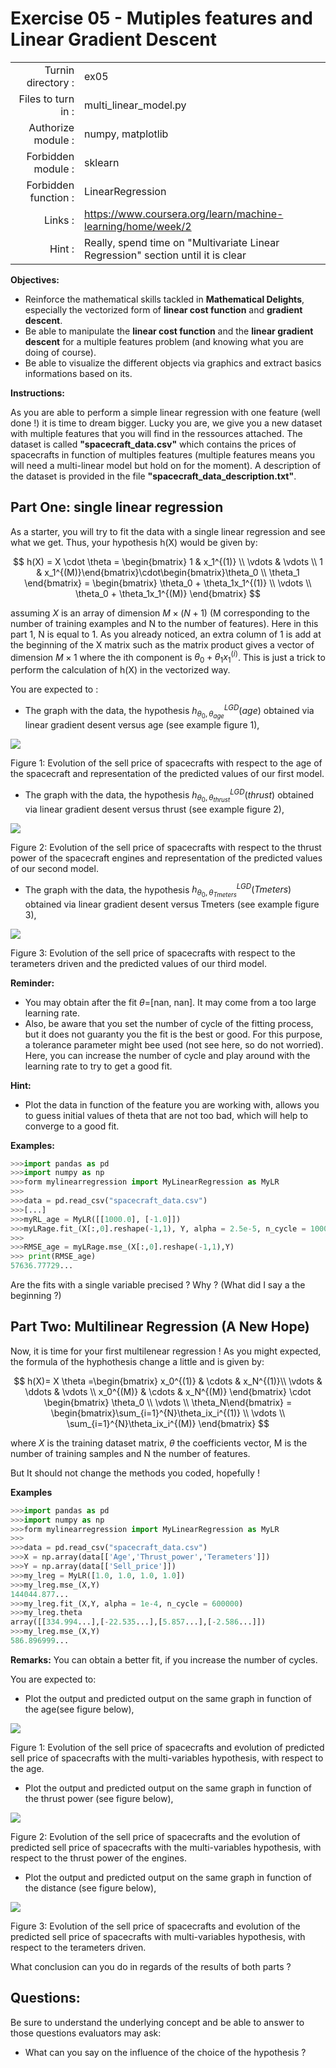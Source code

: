 # Exercise 05 - Mutiples features and Linear Gradient Descent

|                         |                    |
| -----------------------:| ------------------ |
|   Turnin directory :    |  ex05              |
|   Files to turn in :    |  multi_linear\_model.py  |
|   Authorize module :    |  numpy, matplotlib |
|   Forbidden module :    |  sklearn           |
|   Forbidden function :  |  LinearRegression  |
|   Links :               | https://www.coursera.org/learn/machine-learning/home/week/2  |
|   Hint :                | Really, spend time on "Multivariate Linear Regression" section until it is clear |

**Objectives:** 

* Reinforce the mathematical skills tackled in **Mathematical Delights**, especially the vectorized form of __linear cost function__ and __gradient descent__.
* Be able to manipulate the __linear cost function__ and the __linear gradient descent__ for a multiple features problem (and knowing what you are doing of course).
* Be able to visualize the different objects via graphics and extract basics informations based on its.


**Instructions:**

As you are able to perform a simple linear regression with one feature (well done !) it is time to dream bigger.
Lucky you are, we give you a new dataset with multiple features that you will find in the ressources attached.
The dataset is called __"spacecraft_data.csv"__ which contains the prices of spacecrafts in function of multiples features (multiple features means you will need a multi-linear model but hold on for the moment). A description of the dataset is provided in the file __"spacecraft_data_description.txt"__.


## Part One: single linear regression

As a starter, you will try to fit the data with a single linear regression and see what we get.
Thus, your hypothesis h(X) would be given by:

$$
h(X) = X \cdot \theta = \begin{bmatrix} 1 & x_1^{(1)} \\ \vdots & \vdots \\ 1 & x_1^{(M)}\end{bmatrix}\cdot\begin{bmatrix}\theta_0 \\ \theta_1 \end{bmatrix} = \begin{bmatrix} \theta_0 + \theta_1x_1^{(1)} \\ \vdots \\ \theta_0 + \theta_1x_1^{(M)} \end{bmatrix}
$$

assuming $X$ is an array of dimension $M \times (N+1)$ (M corresponding to the number of training examples and N to the number of features). Here in this part 1, N is equal to 1.
As you already noticed, an extra column of 1 is add at the beginning of the X matrix such as the matrix product gives a vector of dimension $M \times 1$ where the ith component is $\theta_0 + \theta_1x_1^{(i)}$. This is just a trick to perform the calculation of h(X) in the vectorized way.

You are expected to :
* The graph with the data, the hypothesis $h_{{\theta_0,\theta_{age}}}^{LGD}(age)$ obtained via linear gradient desent versus age (see example figure 1),

<img src="day01/assets/ex05_price_vs_age_part1.png" />

Figure 1: Evolution of the sell price of spacecrafts with respect to the age of the spacecraft and representation of the predicted values of our first model.

* The graph with the data, the hypothesis $h_{{\theta_0,\theta_{thrust}}}^{LGD}(thrust)$ obtained via linear gradient desent versus thrust (see example figure 2),

<img src="day01/assets/ex05_price_vs_thrust_power_part1.png" />

Figure 2: Evolution of the sell price of spacecrafts with respect to the thrust power of the spacecraft engines and representation of the predicted values of our second model.

* The graph with the data, the hypothesis $h_{{\theta_0,\theta_{Tmeters}}}^{LGD}(Tmeters)$ obtained via linear gradient desent versus Tmeters (see example figure 3),

<img src="day01/assets/ex05_price_vs_terameters_part1.png" />

Figure 3: Evolution of the sell price of spacecrafts with respect to the terameters driven and the predicted values of our third model.

**Reminder:**
* You may obtain after the fit $\theta$=[nan, nan]. It may come from a too large learning rate. 
* Also, be aware that you set the number of cycle of the fitting process, but it does not guaranty you the fit is the best or good. For this purpose, a tolerance parameter might bee used (not see here, so do not worried).
Here, you can increase the number of cycle and play around with the learning rate to try to get a good fit.

**Hint:**
* Plot the data in function of the feature you are working with, allows you to guess initial values of theta that are not too bad, which will help to converge to a good fit.

**Examples:**
```python
>>>import pandas as pd
>>>import numpy as np
>>>form mylinearregression import MyLinearRegression as MyLR
>>>
>>>data = pd.read_csv("spacecraft_data.csv")
>>>[...]
>>>myRL_age = MyLR([[1000.0], [-1.0]])
>>>myLRage.fit_(X[:,0].reshape(-1,1), Y, alpha = 2.5e-5, n_cycle = 100000)
>>>
>>>RMSE_age = myLRage.mse_(X[:,0].reshape(-1,1),Y)
>>> print(RMSE_age)
57636.77729...
```

Are the fits with a single variable precised ? Why ? (What did I say a the beginning ?)

## Part Two: Multilinear Regression (A New Hope)

Now, it is time for your first multilenear regression !
As you might expected, the formula of the hyphothesis change a little and is given by:

$$
h(X)= X \theta
  =\begin{bmatrix} x_0^{(1)} & \cdots & x_N^{(1)}\\ \vdots & \ddots & \vdots \\ x_0^{(M)} & \cdots & x_N^{(M)}  \end{bmatrix} \cdot \begin{bmatrix} \theta_0 \\ \vdots \\ \theta_N\end{bmatrix}
  = \begin{bmatrix}\sum_{i=1}^{N}\theta_ix_i^{(1)} \\ \vdots \\ \sum_{i=1}^{N}\theta_ix_i^{(M)} \end{bmatrix}
$$

where $X$ is the training dataset matrix, $\theta$ the coefficients vector, M is the number of training samples and N the number of features.

But It should not change the methods you coded, hopefully !

**Examples**
```python
>>>import pandas as pd
>>>import numpy as np
>>>form mylinearregression import MyLinearRegression as MyLR
>>>
>>>data = pd.read_csv("spacecraft_data.csv")
>>>X = np.array(data[['Age','Thrust_power','Terameters']])
>>>Y = np.array(data[['Sell_price']])
>>>my_lreg = MyLR([1.0, 1.0, 1.0, 1.0])
>>>my_lreg.mse_(X,Y)
144044.877...
>>>my_lreg.fit_(X,Y, alpha = 1e-4, n_cycle = 600000)
>>>my_lreg.theta
array([[334.994...],[-22.535...],[5.857...],[-2.586...]])
>>>my_lreg.mse_(X,Y)
586.896999...
```
**Remarks:**
You can obtain a better fit, if you increase the number of cycles.

You are expected to:
* Plot the output and predicted output on the same graph in function of the age(see figure below),

<img src="day01/assets/ex05_price_vs_age_part2.png" />

Figure 1: Evolution of the sell price of spacecrafts and evolution of predicted sell price of spacecrafts with the multi-variables hypothesis, with respect to the age.

* Plot the output and predicted output on the same graph in function of the thrust power (see figure below),

<img src="day01/assets/ex05_price_vs_thrust_power_part2.png" />

Figure 2: Evolution of the sell price of spacecrafts and the evolution of predicted sell price of spacecrafts with the multi-variables hypothesis, with respect to the thrust power of the engines.

* Plot the output and predicted output on the same graph in function of the distance (see figure below),

<img src="day01/assets/ex05_price_vs_terameters_part2.png" />

Figure 3: Evolution of the sell price of spacecrafts and evolution of the predicted sell price of spacecrafts with multi-variables hypothesis, with respect to the terameters driven.

What conclusion can you do in regards of the results of both parts ?

## Questions:

Be sure to understand the underlying concept and be able to answer to those questions evaluators may ask:
* What can you say on the influence of the choice of the hypothesis ?
